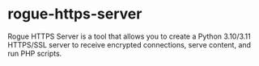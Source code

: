 # rogue-https-server
Rogue HTTPS Server is a tool that allows you to create a Python 3.10/3.11 HTTPS/SSL server to receive encrypted connections, serve content, and run PHP scripts.
